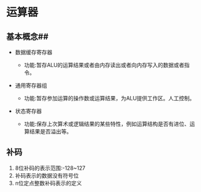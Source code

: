 # 运算器 #

## 基本概念##

+ 数据缓存寄存器
	+ 功能:暂存ALU的运算结果或者由内存读出或者向内存写入的数据或者指令。

+ 通用寄存器组

	+ 功能:暂存参加运算的操作数或运算结果，为ALU提供工作区。人工控制。

+ 状态寄存器

	+ 功能:保存上次算术或逻辑结果的某些特性，例如运算结构是否有进位、运算结果是否溢出等。

## 补码 ##
1. 8位补码的表示范围:-128~127
2. 补码表示的数据没有符号位
3. n位定点整数补码表示的定义
